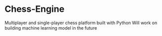 # Chess-Engine
Multiplayer and single-player chess platform built with Python
Will work on building machine learning model in the future
